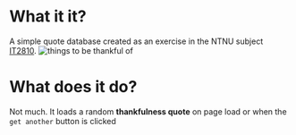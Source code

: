 # What it it?
A simple quote database created as an exercise in the NTNU subject [IT2810](http://www.ntnu.edu/studies/courses/IT2810).
![things to be thankful of](https://cloud.githubusercontent.com/assets/3471625/18091263/58419da4-6ec8-11e6-9896-36891ba4acde.png)

# What does it do?
Not much. It loads a random **thankfulness quote** on page load or when the `get another` button is clicked
